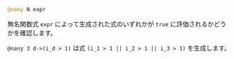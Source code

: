 ```julia
@nany N expr
```

無名関数式 `expr` によって生成された式のいずれかが `true` に評価されるかどうかを確認します。

`@nany 3 d->(i_d > 1)` は式 `(i_1 > 1 || i_2 > 1 || i_3 > 1)` を生成します。
